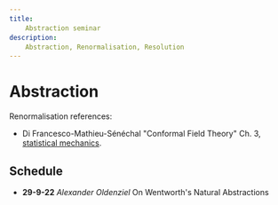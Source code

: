 ```yaml
---
title:
    Abstraction seminar
description:
    Abstraction, Renormalisation, Resolution
---
```


# Abstraction

<p align="center"
![header](header.png)
</p>

Renormalisation references:

* Di Francesco-Mathieu-Sénéchal "Conformal Field Theory" Ch. 3, [statistical mechanics](http://www.therisingsea.org/notes/CFT-ch3.pdf).

## Schedule

* **29-9-22** *Alexander Oldenziel* On Wentworth's Natural Abstractions
